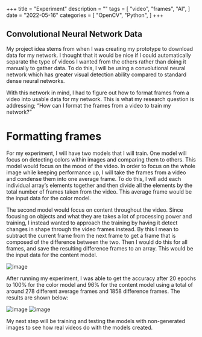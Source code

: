 +++
title = "Experiment"
description = ""
tags = [
    "video",
    "frames",
    "AI",
]
date = "2022-05-16"
categories = [
    "OpenCV",
    "Python",
]
+++

## Convolutional Neural Network Data

My project idea stems from when I was creating my prototype to download data for my network.  I thought that it would be nice if I could automatically separate the type of videos I wanted from the others rather than doing it manually to gather data.  To do this, I will be using a convolutional neural network which has greater visual detection ability compared to standard dense neural networks.

With this network in mind, I had to figure out how to format frames from a video into usable data for my network. This is what my research question is addressing; “How can I format the frames from a video to train my network?”

# Formatting frames

For my experiment, I will have two models that I will train. One model will focus on detecting colors within images and comparing them to others. This model would focus on the mood of the video. In order to focus on the whole image while keeping performance up, I will take the frames from a video and condense them into one average frame. To do this, I will add each individual array’s elements together and then divide all the elements by the total number of frames taken from the video. This average frame would be the input data for the color model.

The second model would focus on content throughout the video. Since focusing on objects and what they are takes a lot of processing power and training, I instead wanted to approach the training by having it detect changes in shape through the video frames instead. By this I mean to subtract the current frame from the next frame to get a frame that is composed of the difference between the two. Then I would do this for all frames, and save the resulting difference frames to an array. This would be the input data for the content model.

![image](https://user-images.githubusercontent.com/54772966/168792599-64637ff5-1ff4-40bd-b5c0-e0f34a3c52b4.png)

After running my experiment, I was able to get the accuracy after 20 epochs to 100% for the color model and 96% for the content model using a total of around 278 different average frames and 1858 difference frames. The results are shown below:

![image](https://user-images.githubusercontent.com/54772966/168793012-d5116cd8-d99d-45b3-ad7b-16f97c378778.png)
![image](https://user-images.githubusercontent.com/54772966/168793036-c5559ec6-1804-4e46-b742-16e88d4e2d08.png)

My next step will be training and testing the models with non-generated images to see how real videos do with the models created.
